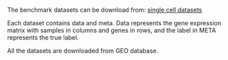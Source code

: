 The benchmark datasets can be download from: [single cell datasets](https://github.com/zy-fang/REBET/tree/master/data)


Each dataset contains data and meta. Data represents the gene expression matrix with samples in columns and genes in rows, and the label in META represents the true label.


All the datasets are downloaded from GEO database. 
